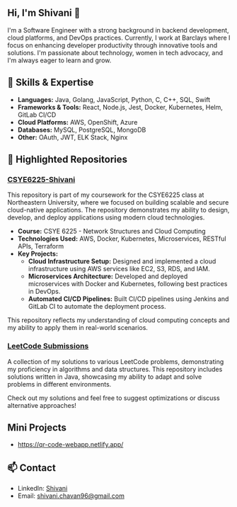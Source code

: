 ## Hi, I'm Shivani  👋 
I'm a Software Engineer with a strong background in backend development, cloud platforms, and DevOps practices. Currently, I work at Barclays where I focus on enhancing developer productivity through innovative tools and solutions. I'm passionate about technology, women in tech advocacy, and I'm always eager to learn and grow.

## 🚀 Skills & Expertise
- **Languages:** Java, Golang, JavaScript, Python, C, C++, SQL, Swift
- **Frameworks & Tools:** React, Node.js, Jest, Docker, Kubernetes, Helm, GitLab CI/CD
- **Cloud Platforms:** AWS, OpenShift, Azure
- **Databases:** MySQL, PostgreSQL, MongoDB
- **Other:** OAuth, JWT, ELK Stack, Nginx

## 🌟 Highlighted Repositories

### [CSYE6225-Shivani](https://github.com/orgs/CSYE6225-Shivani/repositories)
This repository is part of my coursework for the CSYE6225 class at Northeastern University, where we focused on building scalable and secure cloud-native applications. The repository demonstrates my ability to design, develop, and deploy applications using modern cloud technologies.

- **Course:** CSYE 6225 - Network Structures and Cloud Computing
- **Technologies Used:** AWS, Docker, Kubernetes, Microservices, RESTful APIs, Terraform
- **Key Projects:**
  - **Cloud Infrastructure Setup:** Designed and implemented a cloud infrastructure using AWS services like EC2, S3, RDS, and IAM.
  - **Microservices Architecture:** Developed and deployed microservices with Docker and Kubernetes, following best practices in DevOps.
  - **Automated CI/CD Pipelines:** Built CI/CD pipelines using Jenkins and GitLab CI to automate the deployment process.

This repository reflects my understanding of cloud computing concepts and my ability to apply them in real-world scenarios.

### [LeetCode Submissions](https://github.com/Shivani31996/leetCodeSubmissions)
A collection of my solutions to various LeetCode problems, demonstrating my proficiency in algorithms and data structures. This repository includes solutions written in Java, showcasing my ability to adapt and solve problems in different environments.

Check out my solutions and feel free to suggest optimizations or discuss alternative approaches!

## Mini Projects
- https://qr-code-webapp.netlify.app/
  
## 📫 Contact
- LinkedIn: [Shivani](https://www.linkedin.com/in/shivani-chavan3/)
- Email: shivani.chavan96@gmail.com



<!--
**Shivani31996/Shivani31996** is a ✨ _special_ ✨ repository because its `README.md` (this file) appears on your GitHub profile.

Here are some ideas to get you started:

- 🔭 I’m currently working on ...
- 🌱 I’m currently learning ...
- 👯 I’m looking to collaborate on ...
- 🤔 I’m looking for help with ...
- 💬 Ask me about ...
- 📫 How to reach me: ...
- 😄 Pronouns: ...
- ⚡ Fun fact: ...
-->
